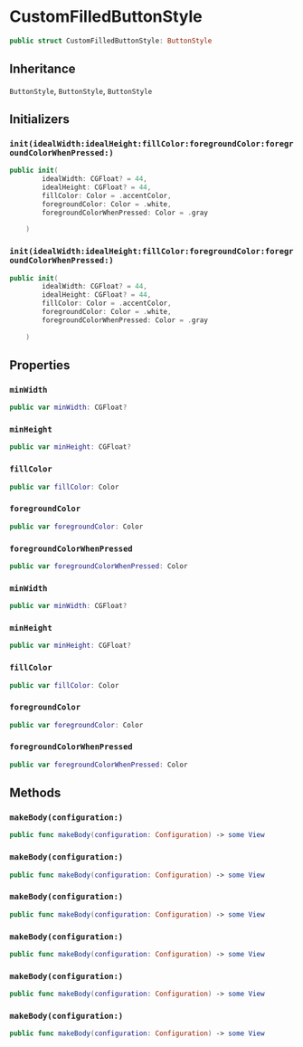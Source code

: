 # CustomFilledButtonStyle

``` swift
public struct CustomFilledButtonStyle: ButtonStyle 
```

## Inheritance

`ButtonStyle`, `ButtonStyle`, `ButtonStyle`

## Initializers

### `init(idealWidth:idealHeight:fillColor:foregroundColor:foregroundColorWhenPressed:)`

``` swift
public init(
        idealWidth: CGFloat? = 44,
        idealHeight: CGFloat? = 44,
        fillColor: Color = .accentColor,
        foregroundColor: Color = .white,
        foregroundColorWhenPressed: Color = .gray
        
    ) 
```

### `init(idealWidth:idealHeight:fillColor:foregroundColor:foregroundColorWhenPressed:)`

``` swift
public init(
        idealWidth: CGFloat? = 44,
        idealHeight: CGFloat? = 44,
        fillColor: Color = .accentColor,
        foregroundColor: Color = .white,
        foregroundColorWhenPressed: Color = .gray
        
    ) 
```

## Properties

### `minWidth`

``` swift
public var minWidth: CGFloat?
```

### `minHeight`

``` swift
public var minHeight: CGFloat?
```

### `fillColor`

``` swift
public var fillColor: Color
```

### `foregroundColor`

``` swift
public var foregroundColor: Color
```

### `foregroundColorWhenPressed`

``` swift
public var foregroundColorWhenPressed: Color
```

### `minWidth`

``` swift
public var minWidth: CGFloat?
```

### `minHeight`

``` swift
public var minHeight: CGFloat?
```

### `fillColor`

``` swift
public var fillColor: Color
```

### `foregroundColor`

``` swift
public var foregroundColor: Color
```

### `foregroundColorWhenPressed`

``` swift
public var foregroundColorWhenPressed: Color
```

## Methods

### `makeBody(configuration:)`

``` swift
public func makeBody(configuration: Configuration) -> some View 
```

### `makeBody(configuration:)`

``` swift
public func makeBody(configuration: Configuration) -> some View 
```

### `makeBody(configuration:)`

``` swift
public func makeBody(configuration: Configuration) -> some View 
```

### `makeBody(configuration:)`

``` swift
public func makeBody(configuration: Configuration) -> some View 
```

### `makeBody(configuration:)`

``` swift
public func makeBody(configuration: Configuration) -> some View 
```

### `makeBody(configuration:)`

``` swift
public func makeBody(configuration: Configuration) -> some View 
```
